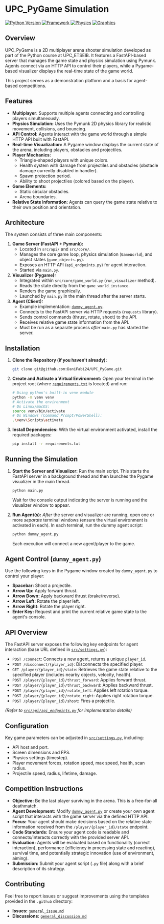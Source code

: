 # UPC_PyGame Simulation

[![Python Version](https://img.shields.io/badge/python-3.9%2B-blue.svg)](https://www.python.org/)
[![Framework](https://img.shields.io/badge/Framework-FastAPI-green.svg)](https://fastapi.tiangolo.com/)
[![Physics](https://img.shields.io/badge/Physics-Pymunk-orange.svg)](http://www.pymunk.org/)
[![Graphics](https://img.shields.io/badge/Graphics-Pygame-red.svg)](https://www.pygame.org/)

## Overview

UPC_PyGame is a 2D multiplayer arena shooter simulation developed as part of the Python course at UPC_ETSEIB. It features a FastAPI-based server that manages the game state and physics simulation using Pymunk. Agents connect via an HTTP API to control their players, while a Pygame-based visualizer displays the real-time state of the game world.

This project serves as a demonstration platform and a basis for agent-based competitions.

## Features

*   **Multiplayer:** Supports multiple agents connecting and controlling players simultaneously.
*   **Physics Simulation:** Uses the Pymunk 2D physics library for realistic movement, collisions, and bouncing.
*   **API Control:** Agents interact with the game world through a simple HTTP API built with FastAPI.
*   **Real-time Visualization:** A Pygame window displays the current state of the arena, including players, obstacles and projectiles.
*   **Player Mechanics:**
    *   Triangle-shaped players with unique colors.
    *   Health system with damage from projectiles and obstacles (obstacle damage currently disabled in handler).
    *   Spawn protection period.
    *   Ability to shoot projectiles (colored based on the player).
*   **Game Elements:**
    *   Static circular obstacles.
    *   Arena boundaries.
*   **Relative State Information:** Agents can query the game state relative to their own position and orientation.

## Architecture

The system consists of three main components:

1.  **Game Server (FastAPI + Pymunk):**
    *   Located in `src/api/` and `src/core/`.
    *   Manages the core game loop, physics simulation (`GameWorld`), and object states (`game_objects.py`).
    *   Exposes an HTTP API (`api_endpoints.py`) for agent interaction.
    *   Started via `main.py`.
2.  **Visualizer (Pygame):**
    *   Integrated within `src/core/game_world.py` (`run_visualizer` method).
    *   Reads the state directly from the `game_world_instance`.
    *   Renders the game graphically.
    *   Launched by `main.py` in the main thread after the server starts.
3.  **Agent (Client):**
    *   Example implementation: [`dummy_agent.py`](.\dummy_agent.py).
    *   Connects to the FastAPI server via HTTP requests (`requests` library).
    *   Sends control commands (thrust, rotate, shoot) to the API.
    *   Receives relative game state information from the API.
    *   Must be run as a separate process *after* `main.py` has started the server.

## Installation

1.  **Clone the Repository (if you haven't already):**
    ```bash
    git clone git@github.com:DaniFabi24/UPC_PyGame.git
    ```
2.  **Create and Activate a Virtual Environment:**
    Open your terminal in the project root (where [`requirements.txt`](.\requirements.txt) is located) and run:
    ```bash
    # Using python's built-in venv module
    python -m venv venv
    # Activate the environment
    # On Linux/macOS:
    source venv/bin/activate
    # On Windows (Command Prompt/PowerShell):
    .\venv\Scripts\activate
    ```
3.  **Install Dependencies:**
    With the virtual environment activated, install the required packages:
    ```bash
    pip install -r requirements.txt
    ```

## Running the Simulation

1.  **Start the Server and Visualizer:**
    Run the main script. This starts the FastAPI server in a background thread and then launches the Pygame visualizer in the main thread.
    ```bash
    python main.py
    ```
    Wait for the console output indicating the server is running and the visualizer window to appear.

2.  **Run Agent(s):**
    *After* the server and visualizer are running, open one or more *separate* terminal windows (ensure the virtual environment is activated in each). In each terminal, run the dummy agent script:
    ```bash
    python dummy_agent.py
    ```
    Each execution will connect a new agent/player to the game.

## Agent Control (`dummy_agent.py`)

Use the following keys in the Pygame window created by `dummy_agent.py` to control your player:

*   **Spacebar:** Shoot a projectile.
*   **Arrow Up:** Apply forward thrust.
*   **Arrow Down:** Apply backward thrust (brake/reverse).
*   **Arrow Left:** Rotate the player left.
*   **Arrow Right:** Rotate the player right.
*   **Enter Key:** Request and print the current relative game state to the agent's console.

## API Overview

The FastAPI server exposes the following key endpoints for agent interaction (base URL defined in [`src/settings.py`](.\src\settings.py)):

*   `POST /connect`: Connects a new agent, returns a unique `player_id`.
*   `POST /disconnect/{player_id}`: Disconnects the specified player.
*   `GET /player/{player_id}/state`: Retrieves the game state relative to the specified player (includes nearby objects, velocity, health).
*   `POST /player/{player_id}/thrust_forward`: Applies forward thrust.
*   `POST /player/{player_id}/thrust_backward`: Applies backward thrust.
*   `POST /player/{player_id}/rotate_left`: Applies left rotation torque.
*   `POST /player/{player_id}/rotate_right`: Applies right rotation torque.
*   `POST /player/{player_id}/shoot`: Fires a projectile.

*(Refer to [`src/api/api_endpoints.py`](.\src\api\api_endpoints.py) for implementation details)*

## Configuration

Key game parameters can be adjusted in [`src/settings.py`](.\src\settings.py), including:

*   API host and port.
*   Screen dimensions and FPS.
*   Physics settings (timestep).
*   Player movement forces, rotation speed, max speed, health, scan radius.
*   Projectile speed, radius, lifetime, damage.

## Competition Instructions

*   **Objective:** Be the last player surviving in the arena. This is a free-for-all deathmatch.
*   **Agent Development:** Modify [`dummy_agent.py`](.\dummy_agent.py) or create your own agent script that interacts with the game server via the defined HTTP API.
*   **Focus:** Your agent should make decisions based on the relative state information received from the `/player/{player_id}/state` endpoint.
*   **Code Standards:** Ensure your agent code is readable and connects/interacts correctly with the provided server API.
*   **Evaluation:** Agents will be evaluated based on functionality (correct interaction), performance (efficiency in processing state and reacting), survival time, and potentially strategic innovation (use of environment, aiming).
*   **Submission:** Submit your agent script (`.py` file) along with a brief description of its strategy.


## Contributing

Feel free to report issues or suggest improvements using the templates provided in the `.github` directory:

*   **Issues:** [`general_issue.md`](/.github/ISSUE_TEMPLATE/general_issue.md)
*   **Discussions:** [`general_discussion.md`](.github/DISCUSSIONS_TEMPLATE/general_discussion.md)
